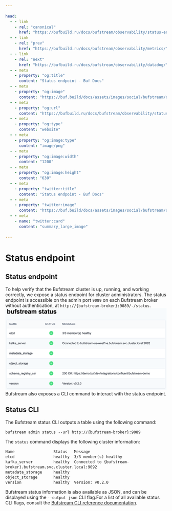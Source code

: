 ```yaml
---

head:
  - - link
    - rel: "canonical"
      href: "https://bufbuild.ru/docs/bufstream/observability/status-endpoint/"
  - - link
    - rel: "prev"
      href: "https://bufbuild.ru/docs/bufstream/observability/metrics/"
  - - link
    - rel: "next"
      href: "https://bufbuild.ru/docs/bufstream/observability/datadog/"
  - - meta
    - property: "og:title"
      content: "Status endpoint - Buf Docs"
  - - meta
    - property: "og:image"
      content: "https://buf.build/docs/assets/images/social/bufstream/observability/status-endpoint.png"
  - - meta
    - property: "og:url"
      content: "https://bufbuild.ru/docs/bufstream/observability/status-endpoint/"
  - - meta
    - property: "og:type"
      content: "website"
  - - meta
    - property: "og:image:type"
      content: "image/png"
  - - meta
    - property: "og:image:width"
      content: "1200"
  - - meta
    - property: "og:image:height"
      content: "630"
  - - meta
    - property: "twitter:title"
      content: "Status endpoint - Buf Docs"
  - - meta
    - property: "twitter:image"
      content: "https://buf.build/docs/assets/images/social/bufstream/observability/status-endpoint.png"
  - - meta
    - name: "twitter:card"
      content: "summary_large_image"

---
```


# Status endpoint

## Status endpoint

To help verify that the Bufstream cluster is up, running, and working correctly, we expose a status endpoint for cluster administrators. The status endpoint is accessible on the admin port `9089` on each Bufstream broker without authentication, at `http://{bufstream-broker}:9089/-/status`.![Bufstream status page](../../../images/bufstream/observability/status-page.png)Bufstream also exposes a CLI command to interact with the status endpoint.

## Status CLI

The Bufstream status CLI outputs a table using the following command:

```console
bufstream admin status --url http://{bufstream-broker}:9089
```

The `status` command displays the following cluster information:

```console
Name                 Status   Message
etcd                 healthy  3/3 member(s) healthy
kafka_server         healthy  Connected to {bufstream-broker}.bufstream.svc.cluster.local:9092
metadata_storage     healthy
object_storage       healthy
version              healthy  Version: v0.2.0
```

Bufstream status information is also available as JSON, and can be displayed using the `--output json` CLI flag.For a list of all available status CLI flags, consult the [Bufstream CLI reference documentation](../../reference/cli/admin/status/).
